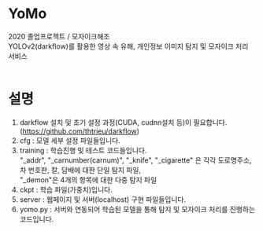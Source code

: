 # YoMo
2020 졸업프로젝트 / 모자이크해조  
YOLOv2(darkflow)를 활용한 영상 속 유해, 개인정보 이미지 탐지 및 모자이크 처리 서비스 
<br>
<br>
# 설명
1. darkflow 설치 및 초기 설정 과정(CUDA, cudnn설치 등)이 필요합니다. (https://github.com/thtrieu/darkflow)  
2. cfg : 모델 세부 설정 파일들입니다.
3. training : 학습진행 및 테스트 코드들입니다.  
"_addr", "_carnumber(carnum)", "_knife", "_cigarette" 은 각각 도로명주소, 차 번호판, 칼, 담배에 대한 단일 탐지 파일,  
"_demon"은 4개의 항목에 대한 다중 탐지 파일
4. ckpt : 학습 파일(가중치)입니다.
5. server : 웹페이지 및 서버(localhost) 구현 파일들입니다.
6. yomo.py : 서버와 연동되어 학습된 모델을 통해 탐지 및 모자이크 처리를 진행하는 코드입니다.
